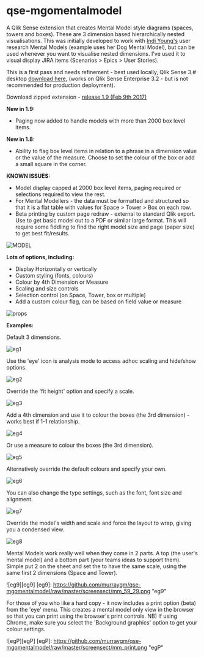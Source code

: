# qse-mgomentalmodel
A Qlik Sense extension that creates Mental Model style diagrams (spaces, towers and boxes). These are 3 dimension based hierarchically nested visualisations. This was initially developed to work with [Indi Young's](http://indiyoung.com/) user research Mental Models (example uses her Dog Mental Model), but can be used whenever you want to visualise nested dimensions. I've used it to visual display JIRA items (Scenarios > Epics > User Stories).

This is a first pass and needs refinement - best used locally, Qlik Sense 3.# desktop [download here](http://global.qlik.com/us/landing/go-sm/qlik-sense-desktop/brand), (works on Qlik Sense Enterprise 3.2 - but is not recommended for production deployment). 

Download zipped extension - [release 1.9 (Feb 9th 2017)](https://github.com/murraygm/qse-mgomentalmodel/raw/master/MGOMentalModel1_9.zip)

**New in 1.9:**
* Paging now added to handle models with more than 2000 box level items.

**New in 1.8:**
* Ability to flag box level items in relation to a phrase in a dimension value or the value of the measure. Choose to set the colour of the box or add a small square in the corner.

**KNOWN ISSUES:**
* Model display capped at 2000 box level items, paging required or selections required to view the rest.
* For Mental Modellers - the data must be formatted and structured so that it is a flat table with values for Space > Tower > Box on each row.
* Beta printing by custom page redraw - external to standard Qlik export. Use to get basic model out to a PDF or similar large format. This will require some fiddling to find the right model size and page (paper size) to get best fit/results.

![MODEL](https://github.com/murraygm/qse-mgomentalmodel/blob/master/screensect/dog_clip.png?raw=true)



**Lots of options, including:**
* Display Horizontally or vertically
* Custom styling (fonts, colours)
* Colour by 4th Dimension or Measure
* Scaling and size controls
* Selection control (on Space, Tower, box or multiple)
* Add a custom colour flag, can be based on field value or measure

![props](https://github.com/murraygm/qse-mgomentalmodel/blob/master/screensect/mm_props.png)


**Examples:**

Default 3 dimensions.

![eg1](https://github.com/murraygm/qse-mgomentalmodel/blob/master/screensect/mm_35_48.png)


Use the 'eye' icon is analysis mode to access adhoc scaling and hide/show options.

![eg2](https://github.com/murraygm/qse-mgomentalmodel/blob/master/screensect/mm_36_43.png)


Override the 'fit height' option and specify a scale.

![eg3](https://github.com/murraygm/qse-mgomentalmodel/blob/master/screensect/mm_37_41.png)


Add a 4th dimension and use it to colour the boxes (the 3rd dimension) - works best if 1-1 relationship.

![eg4](https://github.com/murraygm/qse-mgomentalmodel/blob/master/screensect/mm_39_07.png)


Or use a measure to colour the boxes (the 3rd dimension).

![eg5](https://github.com/murraygm/qse-mgomentalmodel/blob/master/screensect/mm_46_05.png)


Alternatively override the default colours and specify your own.

![eg6](https://github.com/murraygm/qse-mgomentalmodel/blob/master/screensect/mm_49_08.png)


You can also change the type settings, such as the font, font size and alignment.

![eg7](https://github.com/murraygm/qse-mgomentalmodel/blob/master/screensect/mm_50_40.png)


Override the model's width and scale and force the layout to wrap, giving you a condensed view.

![eg8](https://github.com/murraygm/qse-mgomentalmodel/blob/master/screensect/mm_52_49.png)


Mental Models work really well when they come in 2 parts. A top (the user's mental model) and a bottom part (your teams ideas to support them). Simple put 2 on the sheet and set the to have the same scale, using the same first 2 dimensions (Space and Tower).

![eg9][eg9]
[eg9]: https://github.com/murraygm/qse-mgomentalmodel/raw/master/screensect/mm_59_29.png "eg9"


For those of you who like a hard copy - it now includes a print option (beta) from the 'eye' menu. This creates a mental model only view in the browser so that you can print using the browser's print controls. NB) If using Chrome, make sure you select the 'Background graphics' option to get your colour settings.

![egP][egP]
[egP]: https://github.com/murraygm/qse-mgomentalmodel/raw/master/screensect/mm_print.png "egP"





